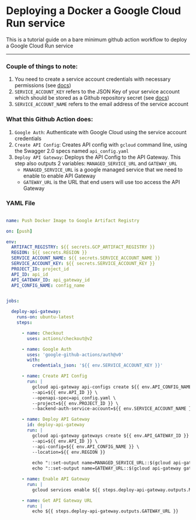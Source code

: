 # Deploying a Docker a Google Cloud Run service
This is a tutorial guide on a bare minimum github action workflow to deploy a Google Cloud Run service

---

### Couple of things to note:
1. You need to create a service account credentials with necessary permissions (see [docs](https://cloud.google.com/api-gateway/docs/configure-dev-env))
2. `SERVICE_ACCOUNT_KEY` refers to the JSON Key of your service account which should be stored as a Github repository secret (see [docs](https://cloud.google.com/iam/docs/creating-managing-service-account-keys))
3. `SERVICE_ACCOUNT_NAME` refers to the email address of the service account

### What this Github Action does:

1. `Google Auth`: Authenticate with Google Cloud using the service account credentials
2. `Create API Config`: Creates API config with `gcloud` command line, using the Swagger 2.0 specs named `api_config.yaml`
3. `Deploy API Gateway`: Deploys the API Config to the API Gateway. This step also outputs 2 variables: `MANAGED_SERVICE_URL` and `GATEWAY_URL`
   - `MANAGED_SERVICE_URL` is a google managed service that we need to enable to enable API Gateway
   - `GATEWAY_URL` is the URL that end users will use too access the API Gateway

### YAML File
```yaml

name: Push Docker Image to Google Artifact Registry

on: [push]

env:
  ARTIFACT_REGISTRY: ${{ secrets.GCP_ARTIFACT_REGISTRY }}
  REGION: ${{ secrets.REGION }}
  SERVICE_ACCOUNT_NAME: ${{ secrets.SERVICE_ACCOUNT_NAME }}
  SERVICE_ACCOUNT_KEY: ${{ secrets.SERVICE_ACCOUNT_KEY }}
  PROJECT_ID: project_id
  API_ID: api_id
  API_GATEWAY_ID: api_gateway_id
  API_CONFIG_NAME: config_name


jobs:

  deploy-api-gateway:
    runs-on: ubuntu-latest
    steps: 

      - name: Checkout
        uses: actions/checkout@v2

      - name: Google Auth
        uses: 'google-github-actions/auth@v0'
        with:
          credentials_json: '${{ env.SERVICE_ACCOUNT_KEY }}'

      - name: Create API Config
        run: |
          gcloud api-gateway api-configs create ${{ env.API_CONFIG_NAME }} \ 
          --api=${{ env.API_ID }} \
          --openapi-spec=api_config.yaml \
          --project=${{ env.PROJECT_ID }} \
          --backend-auth-service-account=${{ env.SERVICE_ACCOUNT_NAME }}

      - name: Deploy API Gateway
        id: deploy-api-gateway
        run: |
          gcloud api-gateway gateways create ${{ env.API_GATEWAY_ID }} \
          --api=${{ env.API_ID }} \
          --api-config=${{ env.API_CONFIG_NAME }} \
          --location=${{ env.REGION }}
          
          echo "::set-output name=MANAGED_SERVICE_URL::$(gcloud api-gateway apis describe ${{ env.API_ID }} | sed -n 's/.*managedService: //p')"
          echo "::set-output name=GATEWAY_URL::$(gcloud api-gateway gateways describe ${{ env.API_GATEWAY_ID }} --location=${{ inputs.region }} | sed -n 's/.*defaultHostname: /https:\/\//p')"

      - name: Enable API Gateway
        run: |
          gcloud services enable ${{ steps.deploy-api-gateway.outputs.MANAGED_SERVICE_URL }}

      - name: Get API Gateway URL
        run: |
          echo ${{ steps.deploy-api-gateway.outputs.GATEWAY_URL }}
```
